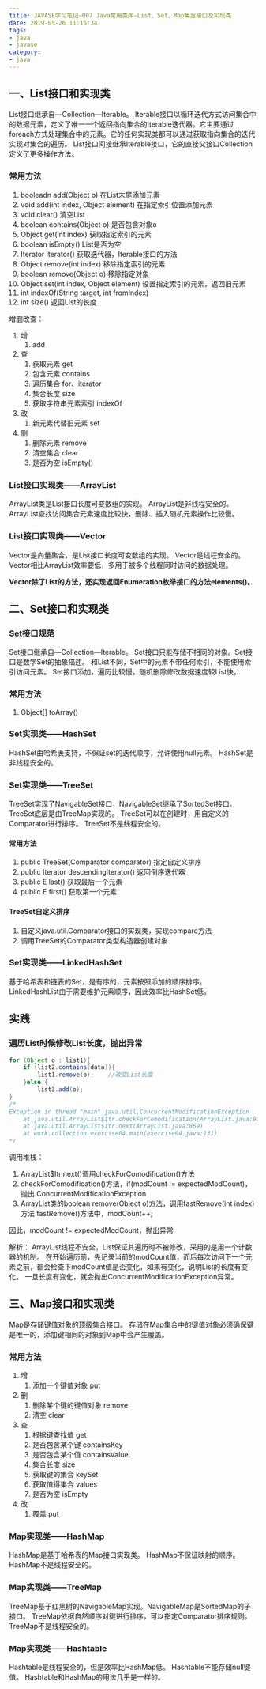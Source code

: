 ```yaml
---
title: JAVASE学习笔记—007 Java常用类库—List、Set、Map集合接口及实现类
date: 2019-05-26 11:16:34
tags:
- java
- javase
category:
- java
---
```


## 一、List接口和实现类

List接口继承自—Collection—Iterable。
Iterable接口以循环迭代方式访问集合中的数据元素，定义了唯一一个返回指向集合的Iterable迭代器。它主要通过foreach方式处理集合中的元素。它的任何实现类都可以通过获取指向集合的迭代实现对集合的遍历。
List接口间接继承Iterable接口，它的直接父接口Collection定义了更多操作方法。

### 常用方法
1. booleadn add(Object o)                   在List末尾添加元素
2. void add(int index, Object element)      在指定索引位置添加元素
2. void clear()                             清空List
3. boolean contains(Object o)               是否包含对象o
4. Object get(int index)                    获取指定索引的元素
5. boolean isEmpty()                        List是否为空
6. Iterator<E> iterator()                   获取迭代器，Iterable接口的方法
7. Object remove(int index)                 移除指定索引的元素
8. boolean remove(Object o)                 移除指定对象
9. Object set(int index, Object element)    设置指定索引的元素，返回旧元素
10. int indexOf(String target, int fromIndex)
11. int size()                              返回List的长度

<!-- more -->

增删改查：
1. 增
    1. add
2. 查
    1. 获取元素 get
    2. 包含元素 contains
    3. 遍历集合 for、iterator
    4. 集合长度 size
    5. 获取字符串元素索引 indexOf
4. 改
    1. 新元素代替旧元素 set
5. 删
    1. 删除元素 remove
    2. 清空集合 clear
    3. 是否为空 isEmpty()

### List接口实现类——ArrayList

ArrayList类是List接口长度可变数组的实现。
ArrayList是非线程安全的。
ArrayList查找访问集合元素速度比较快，删除、插入随机元素操作比较慢。

### List接口实现类——Vector

Vector是向量集合，是List接口长度可变数组的实现。
Vector是线程安全的。
Vector相比ArrayList效率要低，多用于被多个线程同时访问的数据处理。

**Vector除了List的方法，还实现返回Enumeration枚举接口的方法elements()。**

## 二、Set接口和实现类

### Set接口规范

Set接口继承自—Collection—Iterable。
Set接口只能存储不相同的对象。Set接口是数学Set的抽象描述。
和List不同，Set中的元素不带任何索引，不能使用索引访问元素。
Set接口添加，遍历比较慢，随机删除修改数据速度较List快。

### 常用方法

1. Object[] toArray()

### Set实现类——HashSet

HashSet由哈希表支持，不保证set的迭代顺序，允许使用null元素。
HashSet是非线程安全的。

### Set实现类——TreeSet

TreeSet实现了NavigableSet接口，NavigableSet继承了SortedSet接口。
TreeSet底层是由TreeMap实现的。
TreeSet可以在创建时，用自定义的Comparator进行排序。
TreeSet不是线程安全的。

#### 常用方法

1. public TreeSet(Comparator<E> comparator) 指定自定义排序
2. public Iterator<E> descendingIterator()  返回倒序迭代器    
3. public E last()  获取最后一个元素
4. public E first() 获取第一个元素

#### TreeSet自定义排序

1. 自定义java.util.Comparator接口的实现类，实现compare方法
2. 调用TreeSet的Comparator类型构造器创建对象

### Set实现类——LinkedHashSet

基于哈希表和链表的Set，是有序的，元素按照添加的顺序排序。
LinkedHashList由于需要维护元素顺序，因此效率比HashSet低。 

## 实践

### 遍历List时候修改List长度，抛出异常

``` java
for (Object o : list1){
    if (list2.contains(data)){
        list1.remove(o);    //改变List长度
    }else {
        list3.add(o);
}
/*
Exception in thread "main" java.util.ConcurrentModificationException
	at java.util.ArrayList$Itr.checkForComodification(ArrayList.java:909)
	at java.util.ArrayList$Itr.next(ArrayList.java:859)
	at work.collection.exercise04.main(exercise04.java:131)
*/
```

调用堆栈：
1. ArrayList$Itr.next()调用checkForComodification()方法
2. checkForComodification()方法，if(modCount != expectedModCount)，抛出 ConcurrentModificationException
3. ArrayList类的boolean remove(Object o)方法，调用fastRemove(int index)方法
fastRemove()方法中，modCount++;

因此，modCount != expectedModCount，抛出异常

解析：
ArrayList线程不安全，List保证其遍历时不被修改，采用的是用一个计数器的机制。
在开始遍历前，先记录当前的modCount值，而后每次访问下一个元素之前，都会检查下modCount值是否变化，如果有变化，说明List的长度有变化。
一旦长度有变化，就会抛出ConcurrentModificationException异常。

## 三、Map接口和实现类

Map是存储键值对象的顶级集合接口。
存储在Map集合中的键值对象必须确保键是唯一的，添加键相同的对象到Map中会产生覆盖。

### 常用方法

1. 增
    1. 添加一个键值对象 put
2. 删
    1. 删除某个键的键值对象 remove
    2. 清空 clear
3. 查
    1. 根据键查找值 get
    2. 是否包含某个键 containsKey
    3. 是否包含某个值 containsValue
    4. 集合长度 size
    5. 获取键的集合 keySet
    6. 获取值得集合 values
    7. 是否为空 isEmpty
4. 改
    1. 覆盖 put

### Map实现类——HashMap

HashMap是基于哈希表的Map接口实现类。
HashMap不保证映射的顺序。
HashMap不是线程安全的。

### Map实现类——TreeMap

TreeMap基于红黑树的NavigableMap实现。NavigableMap是SortedMap的子接口。
TreeMap依据自然顺序对键进行排序，可以指定Comparator排序规则。
TreeMap不是线程安全的。

### Map实现类——Hashtable

Hashtable是线程安全的，但是效率比HashMap低。
Hashtable不能存储null键值。
Hashtable和HashMap的用法几乎是一样的。